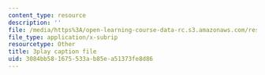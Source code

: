 ```yaml
---
content_type: resource
description: ''
file: /media/https%3A/open-learning-course-data-rc.s3.amazonaws.com/res-6-012-introduction-to-probability-spring-2018/3084bb581675533ab85ea51373fe8d86_7wqaa4uqwao.vtt
file_type: application/x-subrip
resourcetype: Other
title: 3play caption file
uid: 3084bb58-1675-533a-b85e-a51373fe8d86
---
```

